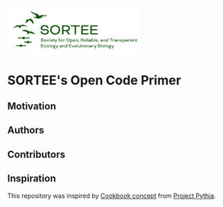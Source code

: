 <img src="src/sortee-logo.png" alt="Thumbnail for Society for Open, Reliable, and Transparent Ecology and Evolutionary Biology" width="300">

# SORTEE's Open Code Primer

## Motivation

## Authors

## Contributors

## Inspiration

This repository was inspired by [Cookbook concept](https://cookbooks.projectpythia.org) from [Project Pythia](https://projectpythia.org).
